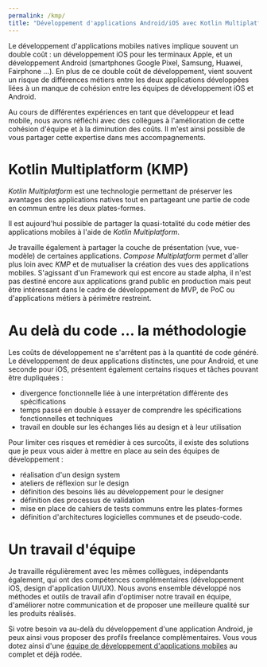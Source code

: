```yaml
---
permalink: /kmp/
title: "Développement d'applications Android/iOS avec Kotlin Multiplatform - KMP / KMM"
---
```


Le développement d'applications mobiles natives implique souvent un double coût : un développement iOS pour les terminaux Apple, et un développement Android (smartphones Google Pixel, Samsung, Huawei, Fairphone ...). En plus de ce double coût de développement, vient souvent un risque de différences métiers entre les deux applications développées liées à un manque de cohésion entre les équipes de développement iOS et Android.

Au cours de différentes expériences en tant que développeur et lead mobile, nous avons réfléchi avec des collègues à l'amélioration de cette cohésion d'équipe et à la diminution des coûts. Il m'est ainsi possible de vous partager cette expertise dans mes accompagnements.

# Kotlin Multiplatform (KMP)

*Kotlin Multiplatform* est une technologie permettant de préserver les avantages des applications natives tout en partageant une partie de code en commun entre les deux plates-formes.

Il est aujourd'hui possible de partager la quasi-totalité du code métier des applications mobiles à l'aide de *Kotlin Multiplatform*.

Je travaille également à partager la couche de présentation (vue, vue-modèle) de certaines applications. *Compose Multiplatform* permet d'aller plus loin avec *KMP* et de mutualiser la création des vues des applications mobiles. S'agissant d'un Framework qui est encore au stade alpha, il n'est pas destiné encore aux applications grand public en production mais peut être intéressant dans le cadre de développement de MVP, de PoC ou d'applications métiers à périmètre restreint.

# Au delà du code ... la méthodologie

Les coûts de développement ne s'arrêtent pas à la quantité de code généré. Le développement de deux applications distinctes, une pour Android, et une seconde pour iOS, présentent également certains risques et tâches pouvant être dupliquées : 
- divergence fonctionnelle liée à une interprétation différente des spécifications
- temps passé en double à essayer de comprendre les spécifications fonctionnelles et techniques
- travail en double sur les échanges liés au design et à leur utilisation

Pour limiter ces risques et remédier à ces surcoûts, il existe des solutions que je peux vous aider à mettre en place au sein des équipes de développement :
- réalisation d'un design system
- ateliers de réflexion sur le design
- définition des besoins liés au développement pour le designer
- définition des processus de validation
- mise en place de cahiers de tests communs entre les plates-formes
- définition d'architectures logicielles communes et de pseudo-code.

# Un travail d'équipe

Je travaille régulièrement avec les mêmes collègues, indépendants également, qui ont des compétences complémentaires (développement iOS, design d'application UI/UX). Nous avons ensemble développé nos méthodes et outils de travail afin d'optimiser notre travail en équipe, d'améliorer notre communication et de proposer une meilleure qualité sur les produits réalisés.

Si votre besoin va au-delà du développement d'une application Android, je peux ainsi vous proposer des profils freelance complémentaires. Vous vous dotez ainsi d'une [équipe de développement d'applications mobiles](/gestion-de-projet) au complet et déjà rodée.